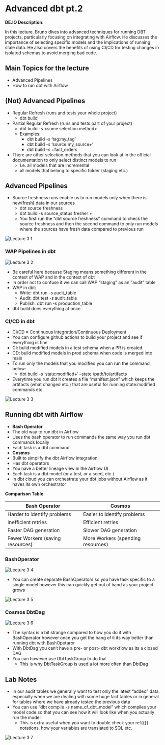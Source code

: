 # Advanced dbt pt.2

**DE.IO Description:**

In this lecture, Bruno dives into advanced techniques for running DBT projects, particularly focusing on integrating with Airflow. He discusses the importance of selecting specific models and the implications of running stale data. He also covers the benefits of using CI/CD for testing changes in isolated schemas to avoid merging bad code.

## Main Topics for the lecture

- Advanced Pipelines
- How to run dbt with Airflow

## (Not) Advanced Pipelines

- Regular Refresh (runs and tests your whole project)
  - dbt build
- Partial Regular Refresh (runs and tests part of your project)
  - dbt build -s &lt;some selection method&gt;
  - Examples:
    - dbt build -s ‘tag:my_tag’
    - dbt build -s ‘source:my_source+’
    - dbt build -s +fact_orders
- There are other selection methods that you can look at in the official documentation to only select distinct models to run
  - I.e. all models that are incremental
  - all models that belong to specific folder (staging etc.)

## Advanced Pipelines

- Source freshness runs enable us to run models only when there is new(fresh) data in our sources
  - dbt source freshness
  - dbt build -s source_status:fresher +
  - You first run the “dbt source freshness” command to check the source freshness and then the second command to only run models where the sources have fresh data compared to previous run

![Lecture 3 1](https://github.com/marian-z/data-expert-io-bootcamp-2025/raw/main/week-4-advanced-snowflake-&-dbt/images/lecture-3-1.png)

### WAP Pipelines in dbt

![Lecture 3 2](https://github.com/marian-z/data-expert-io-bootcamp-2025/raw/main/week-4-advanced-snowflake-&-dbt/images/lecture-3-2.png)

- Be careful here because Staging means something different in the context of WAP and in the context of dbt
- In order not to confuse it we can call WAP “staging” as an “audit” table
- WAP in dbt:
  - Write: dbt run -s audit_table
  - Audit: dbt test -s audit_table
  - Publish: dbt run -s production_table
- dbt build does everything at once

### CI/CD in dbt

- CI/CD = Continuous Integration/Continuous Deployment
- You can configure github actions to build your project and see if everything is fine
- CI: build modified models in a test schema when a PR is created
- CD: build modified models in prod schema when code is merged into main
- To run only the models that you modified you can run the command below:
  - dbt build -s ‘state:modified+’ –state /path/to/artifacts
- Everytime you run dbt it creates a file “manifest.json” which keeps the artifacts (what changed etc.) that are useful for running state:modified commands etc.

![Lecture 3 3](https://github.com/marian-z/data-expert-io-bootcamp-2025/raw/main/week-4-advanced-snowflake-&-dbt/images/lecture-3-3.png)

## Running dbt with Airflow

- **Bash Operator**
- The old way to run dbt in Airflow
- Uses the bash operator to run commands the same way you run dbt commands locally
- Each task is a dbt command
- **Cosmos**
- Built to simplify the dbt Airflow integration
- Has dbt operators
- You have a better lineage view in the Airflow UI
- Each task is a dbt model (or a test, or a seed, etc.)
- In dbt cloud you can orchestrate your dbt jobs without Airflow as it haves its own orchestrator

**Comparison Table**

| **Bash Operator** | **Cosmos** |
| --- | --- |
| Harder to identify problems | Easier to identify problems |
| Inefficient retries | Efficient retries |
| Faster DAG generation | Slower DAG generation |
| Fewer Workers (saving resources) | More Workers (spending resources) |

### BashOperator

![Lecture 3 4](https://github.com/marian-z/data-expert-io-bootcamp-2025/raw/main/week-4-advanced-snowflake-&-dbt/images/lecture-3-4.png)

- You can create separate BashOperators so you have task specific to a single model however this can quickly get out of hand as your project grows

![Lecture 3 5](https://github.com/marian-z/data-expert-io-bootcamp-2025/raw/main/week-4-advanced-snowflake-&-dbt/images/lecture-3-5.png)

### Cosmos DbtDag

![Lecture 3 6](https://github.com/marian-z/data-expert-io-bootcamp-2025/raw/main/week-4-advanced-snowflake-&-dbt/images/lecture-3-6.png)

- The syntax is a bit strange compared to how you do it with BashOperator however once you get the hang of it its way better than running dbt with BashOpetaror
- With DbtDag you can’t have a pre- or post- dbt workflow as its a closed DAG
- You can however use DbtTaskGroup to do that
  - This is why DbtTaskGroup is used a lot more often than DbtDag

## Lab Notes

- In our audit tables we generally want to test only the latest “added” data, especially when we are dealing with some huge fact tables or in general for tables where we have already tested the previous data
- You can use “dbt compile -s name_of_dbt_model” which compiles your model code so that you can see how it will look like when you actually run the model
  - This is extra useful when you want to double check your ref{{}} notations, how your variables are translated to SQL etc.

![Lecture 3 7](https://github.com/marian-z/data-expert-io-bootcamp-2025/raw/main/week-4-advanced-snowflake-&-dbt/images/lecture-3-7.png)
